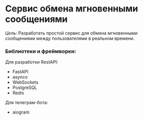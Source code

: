 # Сервис обмена мгновенными сообщениями

*Цель:* Разработать простой сервис для обмена мгновенными сообщениями между пользователями в реальном времени.

### Библиотеки и фреймворки:
Для разработки RestAPI:
- FastAPI
- asynco
- WebSockets
- PostgreSQL
- Redis

Для телеграм-бота:
- aiogram
